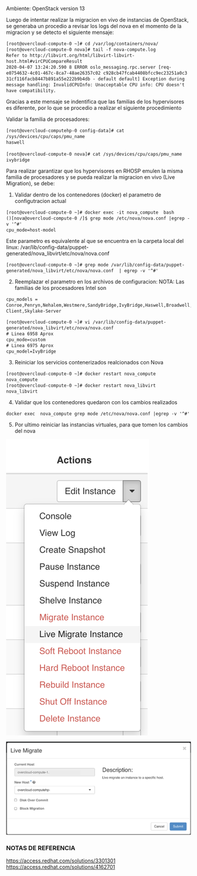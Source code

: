 Ambiente:
OpenStack version 13

Luego de intentar realizar la migracion en vivo de instancias de OpenStack, se generaba un procedio a revisar los logs del nova en el momento de la migracion y se detecto el siguiente mensaje:


```
[root@overcloud-compute-0 ~]# cd /var/log/containers/nova/
[root@overcloud-compute-0 nova]# tail -f nova-compute.log
Refer to http://libvirt.org/html/libvirt-libvirt-host.html#virCPUCompareResult
2020-04-07 13:24:20.590 8 ERROR oslo_messaging.rpc.server [req-e0754632-4c01-467c-8ca7-48ae26357c02 c928cb47fcab4408bfcc9ec23251a0c3 31cf116facb8447b891a55e222b9b4db - default default] Exception during message handling: InvalidCPUInfo: Unacceptable CPU info: CPU doesn't have compatibility.
```

Gracias a este mensaje se indentifica que las familias de los hypervisores es diferente, por lo que se procedio a realizar el siguiente procedimiento

Validar la familia de procesadores:

```
[root@overcloud-computehp-0 config-data]# cat /sys/devices/cpu/caps/pmu_name
haswell

[root@overcloud-compute-0 nova]# cat /sys/devices/cpu/caps/pmu_name
ivybridge
```

Para realizar garantizar que los hypervisores en RHOSP emulen la misma familia de procesadores y se pueda realizar la migracion en vivo (Live Migration), se debe:

1. Validar dentro de los contenedores (docker) el parametro de configutracion actual

```
[root@overcloud-compute-0 ~]# docker exec -it nova_compute  bash
()[nova@overcloud-compute-0 /]$ grep mode /etc/nova/nova.conf |egrep -v '^#'
cpu_mode=host-model
```

Este parametro es equivalente al que se encuentra en la carpeta local del linux: /var/lib/config-data/puppet-generated/nova_libvirt/etc/nova/nova.conf
```
[root@overcloud-compute-0 ~]# grep mode /var/lib/config-data/puppet-generated/nova_libvirt/etc/nova/nova.conf  | egrep -v '^#'
```

2. Reemplazar el parametro en los archivos de configuracion:
NOTA:
Las familias de los procesadores Intel son
```
cpu_models = Conroe,Penryn,Nehalem,Westmere,SandyBridge,IvyBridge,Haswell,Broadwell,Skylake-Client,Skylake-Server
```

```
[root@overcloud-compute-0 ~]# vi /var/lib/config-data/puppet-generated/nova_libvirt/etc/nova/nova.conf 
# Linea 6958 Aprox
cpu_mode=custom
# Linea 6975 Aprox
cpu_model=IvyBridge
```

3. Reiniciar los servicios contenerizados realcionados con Nova

```
[root@overcloud-compute-0 ~]# docker restart nova_compute
nova_compute
[root@overcloud-compute-0 ~]# docker restart nova_libvirt
nova_libvirt
```

4. Validar que los contenedores quedaron con los cambios realizados
```
docker exec  nova_compute grep mode /etc/nova/nova.conf |egrep -v '^#'
```

5. Por ultimo reiniciar las instancias virtuales, para que tomen los cambios del nova

![Ref](images/livemigration1.png)

![Ref](images/livemigration2.png)







### NOTAS DE REFERENCIA
https://access.redhat.com/solutions/3301301
https://access.redhat.com/solutions/4162701
